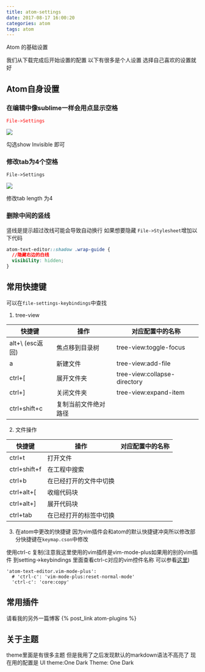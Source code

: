 ```yaml
---
title: atom-settings
date: 2017-08-17 16:00:20
categories: atom
tags: atom
---
```

Atom 的基础设置
<!--more-->
我们从下载完成后开始设置的配置
以下有很多是个人设置 选择自己喜欢的设置就好
## Atom自身设置
### 在编辑中像sublime一样会用点显示空格
<font color= "red">`File->Settings`</font>

![](http://ou7k0sem6.bkt.clouddn.com/atom-settings/1.png)

勾选show Invisible 即可

### 修改tab为4个空格

`File->Settings`

![](http://ou7k0sem6.bkt.clouddn.com/atom-settings/1.png)

修改tab length 为4

### 删除中间的竖线
竖线是提示超过改线可能会导致自动换行 如果想要隐藏
`File->Stylesheet`增加以下代码
``` css
atom-text-editor::shadow .wrap-guide {
  //隐藏右边的白线
  visibility: hidden;
}
```

## 常用快捷键
可以在`file-settings-keybindings`中查找

1. tree-view

| 快捷键          | 操作                 | 对应配置中的名称             |
| --------------- | -------------------- | ---------------------------- |
| alt+\ (esc返回) | 焦点移到目录树       | tree-view:toggle-focus       |
| a               | 新建文件             | tree-view:add-file           |
| ctrl+[          | 展开文件夹           | tree-view:collapse-directory |
| ctrl+]          | 关闭文件夹           | tree-view:expand-item        |
| ctrl+shift+c    | 复制当前文件绝对路径 |                              |

2. 文件操作

| 快捷键       | 操作                   | 对应配置中的名称 |
| ------------ | ---------------------- | ---------------- |
| ctrl+t       | 打开文件               |                  |
| ctrl+shift+f | 在工程中搜索           |                  |
| ctrl+b       | 在已经打开的文件中切换 |                  |
| ctrl+alt+[   | 收缩代码块             |                  |
| ctrl+alt+]   | 展开代码块             |                  |
| ctrl+tab   | 在已经打开的标签中切换 |                  |

3. 在atom中更改的快捷键
因为vim插件会和atom的默认快捷键冲突所以修改部分快捷键在`keymap.cson`中修改

使用ctrl-c 复制(注意我这里使用的vim插件是vim-mode-plus如果用的别的vim插件 到setting->keybindings 里面查看ctrl-c对应的vim控件名称 可以参看[这里](https://www.urlteam.org/2017/07/atom%E5%9C%A8vim%E6%A8%A1%E5%BC%8F%E4%B8%8B%E8%AE%BE%E7%BD%AE%E5%BF%AB%E6%8D%B7%E5%A4%8D%E5%88%B6%E6%8C%89%E9%94%AE/))
```
'atom-text-editor.vim-mode-plus':
  # 'ctrl-c': 'vim-mode-plus:reset-normal-mode'
  'ctrl-c': 'core:copy'

```

## 常用插件

请看我的另外一篇博客  {% post_link atom-plugins %}

## 关于主题

theme里面是有很多主题 但是我用了之后发现默认的markdown语法不高亮了 现在用的配置是 UI theme:One Dark Theme: One Dark
